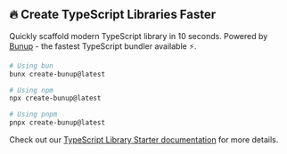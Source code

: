 ## 🔥 Create TypeScript Libraries Faster

Quickly scaffold modern TypeScript library in 10 seconds. Powered by [Bunup](https://bunup.dev/) - the fastest TypeScript bundler available ⚡️.

```bash
# Using bun
bunx create-bunup@latest

# Using npm
npx create-bunup@latest

# Using pnpm
pnpx create-bunup@latest
```

Check out our [TypeScript Library Starter documentation](https://bunup.dev/docs/typescript-library-starter.html) for more details.
